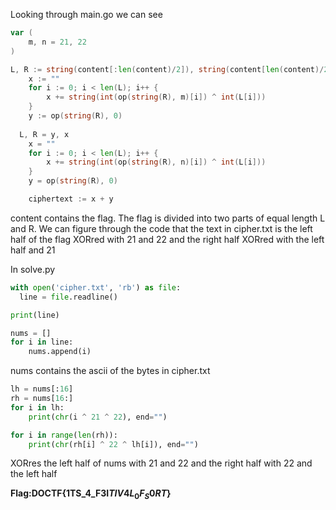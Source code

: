 Looking through main.go we can see
```go
var (
	m, n = 21, 22
)

L, R := string(content[:len(content)/2]), string(content[len(content)/2:])
	x := ""
	for i := 0; i < len(L); i++ {
		x += string(int(op(string(R), m)[i]) ^ int(L[i]))
	}
	y := op(string(R), 0)
  
  L, R = y, x
	x = ""
	for i := 0; i < len(L); i++ {
		x += string(int(op(string(R), n)[i]) ^ int(L[i]))
	}
	y = op(string(R), 0)

	ciphertext := x + y
  ```
  content contains the flag. The flag is divided into two parts of equal length L and R. We can figure through the code that the text in cipher.txt is the left half
  of the flag XORred with 21 and 22 and the right half XORred with the left half and 21
  
  
  In solve.py
  ```python
  with open('cipher.txt', 'rb') as file:
    line = file.readline()

  print(line)

  nums = []
  for i in line:
      nums.append(i)
  ```
  nums contains the ascii of the bytes in cipher.txt
  
  
  ```python
  lh = nums[:16]
  rh = nums[16:]
  for i in lh:
      print(chr(i ^ 21 ^ 22), end="")

  for i in range(len(rh)):
      print(chr(rh[i] ^ 22 ^ lh[i]), end="")
  ```
  XORres the left half of nums with 21 and 22 and the right half with 22 and the left half
  
  **Flag:DOCTF{1TS_4_F3I$TIV4L_0F_S0RT$}**

